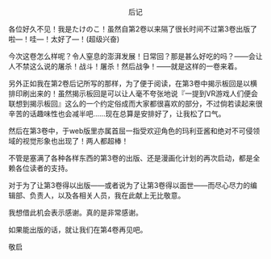 <p align="center">后记</p>

各位好久不见！我是たけのこ！虽然自第2卷以来隔了很长时间不过第3卷出版了啦—！哇—！太好了—！(超级兴奋)

今次这卷怎么样呢？令人窒息的澎湃发展！日常回？那是甚么好吃的吗？——会让人不禁这么说的屠杀！战斗！屠杀！然后战争！——就是这样的一卷来着。

另外正如我在第2卷后记所写的那样，为了便于阅读，在第3卷中揭示板回是以横排印刷出来的！虽然揭示板回是可以让人毫不夸张地说『一提到VR游戏人们便会联想到揭示板回』这么的一个约定俗成而大家都很喜欢的部分，不过倘若读起来很辛苦的话趣味性也会减半吧……现在总算是安排好了，让我松了口气。

然后在第3卷中，于web版里亦属首屈一指受欢迎角色的玛利亚酱和绝对不可侵领域的视觉形象也出现了！两人都超棒！

不管是塞满了各种各样东西的第3卷的出版、还是漫画化计划的再次启动，都是全赖各位读者的支持。

对于为了让第3卷得以出版——或者说为了让第3卷得以面世——而尽心尽力的编辑部、负责人，以及各相关人员，我在此献上无比敬意。

我想借此机会表示感谢。真的是非常感谢。

如果能出版的话，就让我们在第4卷再见吧。

敬启

